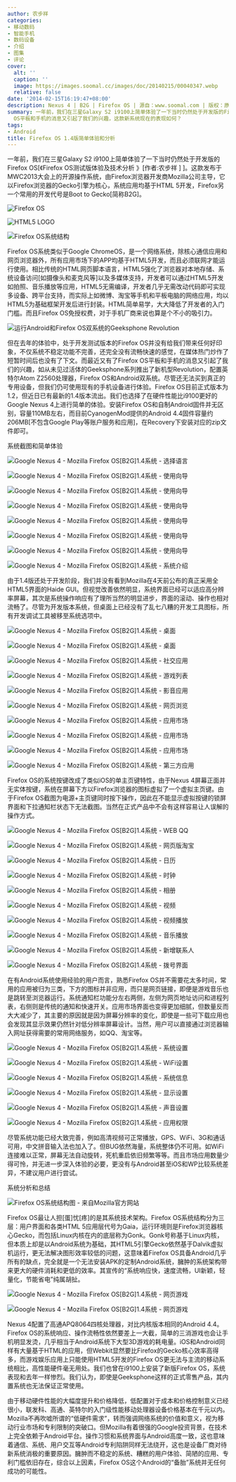 ```yaml
---
author: 农步祥
categories:
- 移动数码
- 智能手机
- 数码设备
- 介绍
- 图集
- 评论
cover:
  alt: ''
  caption: ''
  image: https://images.soomal.cc/images/doc/20140215/00040347.webp
  relative: false
date: '2014-02-15T16:19:47+08:00'
description: Nexus 4 | B2G | Firefox OS | 源自：www.soomal.com | 版权：原创 |  平均/总评分：07.84/149
summary: 一年前，我们在三星Galaxy S2 i9100上简单体验了一下当时仍然处于开发版的Firefox OS，处于开发测试版本的Firefox OS并没有给我们带来任何好印象，系统不稳定功能不完善，而最近而最近又有了Firefox
  OS平板和手机的消息又引起了我们的兴趣，这款新系统现在的表现如何？
tags:
- Android
title: Firefox OS 1.4版简单体验和分析
---
```


一年前，我们在三星Galaxy S2 i9100上简单体验了一下当时仍然处于开发版的Firefox OS[《Firefox OS测试版体验及技术分析 》[作者:农步祥 ]
]。这款发布于MWC2013大会上的开源操作系统，由Firefox浏览器开发商Mozilla公司主导，它以Firefox浏览器的Gecko引擎为核心，系统应用均基于HTML 5开发，Firefox另一个常用的开发代号是Boot to Gecko[简称B2G]。



![Firefox OS](https://images.soomal.cc/images/doc/20130305/00028179_01.webp)



![HTML5 LOGO](https://images.soomal.cc/images/doc/20130306/00028180_01.webp)



![Firefox OS系统结构](https://images.soomal.cc/images/doc/20130306/00028181.webp)



Firefox OS系统类似于Google ChromeOS，是一个网络系统，除核心通信应用和网页浏览器外，所有应用市场下的APP均基于HTML5开发，而且必须联网才能运行使用。相比传统的HTML网页脚本语言，HTML5强化了浏览器对本地存储、系统设备访问[如摄像头和麦克风等]以及多媒体支持，开发者可以通过HTML5开发如拍照、音乐播放等应用，HTML5无需编译，开发者几乎无需改动代码即可实现多设备、跨平台支持，而实际上如微博、淘宝等手机和平板电脑的网络应用，均以HTML5为基础框架开发后进行封装。HTML简单易学，大大降低了开发者的入门门槛。而且Firefox OS免授权费，对于手机厂商来说也算是个不小的吸引力。



![运行Android和Firefox OS双系统的Geeksphone Revolution](https://images.soomal.cc/images/doc/20140215/00040349.webp)



但在去年的体验中，处于开发测试版本的Firefox OS并没有给我们带来任何好印象，不仅系统不稳定功能不完善，还完全没有流畅快速的感觉，在媒体热门炒作了短暂时间后也没有了下文。而最近又有了Firefox OS平板和手机的消息又引起了我们的兴趣，如从未见过活体的Geeksphone系列推出了新机型Revolution，配置英特尔Atom Z2560处理器，Firefox OS和Android双系统。尽管还无法买到真正的专用设备，但我们仍可使用现有的手机设备进行体验。Firefox OS目前正式版本为1.2，但近日已有最新的1.4版本流出。我们也选择了在硬件性能比i9100更好的Google Nexus 4上进行简单的体验。安装Firefox OS和自制Android固件并无区别，容量110MB左右，而目前CyanogenMod提供的Android 4.4固件容量约206MB[不包含Google Play等账户服务和应用]，在Recovery下安装对应的zip文件即可。



系统截图和简单体验



![Google Nexus 4 - Mozilla Firefox OS[B2G]1.4系统 - 选择语言](https://images.soomal.cc/images/doc/20140215/00040311_01.webp)



![Google Nexus 4 - Mozilla Firefox OS[B2G]1.4系统 - 使用向导](https://images.soomal.cc/images/doc/20140215/00040312_01.webp)



![Google Nexus 4 - Mozilla Firefox OS[B2G]1.4系统 - 使用向导](https://images.soomal.cc/images/doc/20140215/00040313_01.webp)



![Google Nexus 4 - Mozilla Firefox OS[B2G]1.4系统 - 使用向导](https://images.soomal.cc/images/doc/20140215/00040314_01.webp)



![Google Nexus 4 - Mozilla Firefox OS[B2G]1.4系统 - 使用向导](https://images.soomal.cc/images/doc/20140215/00040315_01.webp)



![Google Nexus 4 - Mozilla Firefox OS[B2G]1.4系统 - 使用向导](https://images.soomal.cc/images/doc/20140215/00040316_01.webp)



![Google Nexus 4 - Mozilla Firefox OS[B2G]1.4系统 - 使用向导](https://images.soomal.cc/images/doc/20140215/00040317_01.webp)



![Google Nexus 4 - Mozilla Firefox OS[B2G]1.4系统 - 系统介绍](https://images.soomal.cc/images/doc/20140215/00040318_01.webp)



由于1.4版还处于开发阶段，我们并没有看到Mozilla在4天前公布的真正采用全HTML5界面的Haide GUI。但视觉改善依然明显，系统界面已经可以适应高分辨率屏幕，其次是系统操作响应有了理所当然的明显进步，界面的滚动、操作也相对流畅了。尽管为开发版本系统，但桌面上已经没有了乱七八糟的开发工具图标，所有开发调试工具被移至系统选项中。



![Google Nexus 4 - Mozilla Firefox OS[B2G]1.4系统 - 桌面](https://images.soomal.cc/images/doc/20140215/00040319_01.webp)



![Google Nexus 4 - Mozilla Firefox OS[B2G]1.4系统 - 桌面](https://images.soomal.cc/images/doc/20140215/00040320_01.webp)



![Google Nexus 4 - Mozilla Firefox OS[B2G]1.4系统 - 社交应用](https://images.soomal.cc/images/doc/20140215/00040321_01.webp)



![Google Nexus 4 - Mozilla Firefox OS[B2G]1.4系统 - 游戏列表](https://images.soomal.cc/images/doc/20140215/00040322_01.webp)



![Google Nexus 4 - Mozilla Firefox OS[B2G]1.4系统 - 影音应用](https://images.soomal.cc/images/doc/20140215/00040323_01.webp)



![Google Nexus 4 - Mozilla Firefox OS[B2G]1.4系统 - 网页浏览](https://images.soomal.cc/images/doc/20140215/00040324_01.webp)



![Google Nexus 4 - Mozilla Firefox OS[B2G]1.4系统 - 应用市场](https://images.soomal.cc/images/doc/20140215/00040325_01.webp)



![Google Nexus 4 - Mozilla Firefox OS[B2G]1.4系统 - 应用市场](https://images.soomal.cc/images/doc/20140215/00040326_01.webp)



![Google Nexus 4 - Mozilla Firefox OS[B2G]1.4系统 - 应用市场](https://images.soomal.cc/images/doc/20140215/00040327_01.webp)



![Google Nexus 4 - Mozilla Firefox OS[B2G]1.4系统 - 第三方应用](https://images.soomal.cc/images/doc/20140215/00040328_01.webp)



Firefox OS的系统按键改成了类似iOS的单主页键特性，由于Nexus 4屏幕正面并无实体按键，系统在屏幕下方以Firefox浏览器的图标虚拟了一个虚拟主页键。由于Firefox OS截图为电源+主页键同时按下操作，因此在不能显示虚拟按键的锁屏界面和下拉通知栏状态下无法截图。当然在正式产品中不会有这样容易让人误解的操作方式。



![Google Nexus 4 - Mozilla Firefox OS[B2G]1.4系统 - WEB QQ](https://images.soomal.cc/images/doc/20140215/00040329_01.webp)



![Google Nexus 4 - Mozilla Firefox OS[B2G]1.4系统 - 网页版淘宝](https://images.soomal.cc/images/doc/20140215/00040330_01.webp)



![Google Nexus 4 - Mozilla Firefox OS[B2G]1.4系统 - 日历](https://images.soomal.cc/images/doc/20140215/00040331_01.webp)



![Google Nexus 4 - Mozilla Firefox OS[B2G]1.4系统 - 时钟](https://images.soomal.cc/images/doc/20140215/00040332_01.webp)



![Google Nexus 4 - Mozilla Firefox OS[B2G]1.4系统 - 相册](https://images.soomal.cc/images/doc/20140215/00040333_01.webp)



![Google Nexus 4 - Mozilla Firefox OS[B2G]1.4系统 - 视频](https://images.soomal.cc/images/doc/20140215/00040334_01.webp)



![Google Nexus 4 - Mozilla Firefox OS[B2G]1.4系统 - 视频播放](https://images.soomal.cc/images/doc/20140215/00040335_01.webp)



![Google Nexus 4 - Mozilla Firefox OS[B2G]1.4系统 - 音乐播放](https://images.soomal.cc/images/doc/20140215/00040336_01.webp)



![Google Nexus 4 - Mozilla Firefox OS[B2G]1.4系统 - 新增联系人](https://images.soomal.cc/images/doc/20140215/00040337_01.webp)



![Google Nexus 4 - Mozilla Firefox OS[B2G]1.4系统 - 拨号界面](https://images.soomal.cc/images/doc/20140215/00040338_01.webp)



在有Android系统使用经验的用户而言，熟悉Firefox OS并不需要花太多时间，常用的应用被归为三类，下方的图标并非应用，而只是网页链接，即便是游戏音乐也是跳转至浏览器运行。系统通知栏功能分左右两侧，左侧为网页地址访问和进程列表，右侧则是传统的通知和快速开关。应用市场界面也变得更加细腻，但数量反而大大减少了，其主要的原因就是因为屏幕分辨率的变化，即使是一些可下载应用也会发现其显示效果仍然针对低分辨率屏幕设计。当然，用户可以直接通过浏览器输入网址获得需要的常用网络服务，如QQ、淘宝等。



![Google Nexus 4 - Mozilla Firefox OS[B2G]1.4系统 - 系统设置](https://images.soomal.cc/images/doc/20140215/00040341_01.webp)



![Google Nexus 4 - Mozilla Firefox OS[B2G]1.4系统 - WiFi设置](https://images.soomal.cc/images/doc/20140215/00040342_01.webp)



![Google Nexus 4 - Mozilla Firefox OS[B2G]1.4系统 - 系统信息](https://images.soomal.cc/images/doc/20140215/00040343_01.webp)



![Google Nexus 4 - Mozilla Firefox OS[B2G]1.4系统 - 显示设置](https://images.soomal.cc/images/doc/20140215/00040344_01.webp)



![Google Nexus 4 - Mozilla Firefox OS[B2G]1.4系统 - 声音设置](https://images.soomal.cc/images/doc/20140215/00040345_01.webp)



![Google Nexus 4 - Mozilla Firefox OS[B2G]1.4系统 - 应用权限](https://images.soomal.cc/images/doc/20140215/00040346_01.webp)



尽管系统功能已经大致完善，例如高清视频可正常播放，GPS、WiFi、3G和通话可用，中文拼音输入法也加入了。但BUG依然海量，系统整体仍不可用。如WiFi连接难以正常，屏幕无法自动旋转，死机重启依旧频繁等等。而且市场应用数量少得可怜，并无进一步深入体验的必要，更没有与Android甚至iOS和WP比较系统差异，不建议用户进行尝试。



系统分析和总结



![Firefox OS系统结构图 - 来自Mozilla官方网站](https://images.soomal.cc/images/doc/20130306/00028182.webp)



Firefox OS最让人担[蛋]忧[疼]的是其系统技术架构。Firefox OS系统结构分为三层：用户界面和各类HTML 5应用层代号为Gaia，运行环境则是Firefox浏览器核心Gecko，而包括Linux内核在内的底层称为Gonk。Gonk号称基于Linux内核，但本质上却是以Android系统为基础，其HTML5引擎Gecko依然基于Dalvik虚拟机运行，更无法解决图形效率较低的问题，这意味着Firefox OS具备Android几乎所有的缺点，完全就是一个无法安装APK的定制Android系统，臃肿的系统架构带来更大的硬件消耗和更低的效率。其宣传的“系统响应快，速度流畅，UI新颖，轻量化，节能省电”纯属胡扯。



![Google Nexus 4 - Mozilla Firefox OS[B2G]1.4系统 - 网页游戏](https://images.soomal.cc/images/doc/20140215/00040339_01.webp)



![Google Nexus 4 - Mozilla Firefox OS[B2G]1.4系统 - 网页游戏](https://images.soomal.cc/images/doc/20140215/00040340_01.webp)



Nexus 4配置了高通APQ8064四核处理器，对比内核版本相同的Android 4.4。Firefox OS的系统响应、操作流畅性依然要差上一大截，简单的三消游戏也会让手机明显发烫，几乎相当于Android系统下大型3D游戏的耗电量。iOS和Android同样有大量基于HTML的应用，但Webkit显然要比Firefox的Gecko核心效率高得多，而游戏娱乐应用上只能使用HTML5开发的Firefox OS更无法与主流的移动系统相比，高性能硬件毫无用处。我们也曾在i9100上安装了新版Firefox OS，系统表现和去年一样惨烈。我们认为，即使是Geeksphone这样的正式零售产品，其内置系统也无法保证正常使用。



由于移动硬件性能的大幅度提升和价格降低，低配置对于成本和价格控制意义已经很小，联发科、高通、英特尔的入门级性能移动处理器设备价格基本在千元以内。Mozilla不再吹嘘所谓的“低硬件需求”，转而强调网络系统的价值和意义，视为移动行业市场和专利限制的突破口。但Mozilla有着很强的Google投资背景，在技术上完全依赖于Android平台。操作习惯和系统界面与Android高度一致，这也意味着通信、系统、用户交互等Android专利陷阱同样无法绕开，这也是设备厂商对待新系统消极的重要原因。臃肿而不稳定的系统、糟糕的用户体验、简陋的应用、专利门槛依旧存在，综合以上因素，Firefox OS这个Android的“备胎”系统并无任何成功的可能性。